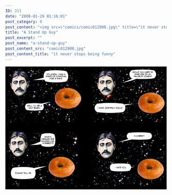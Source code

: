 ```yaml
---
ID: 311
date: "2008-01-29 01:16:01"
post_category: 0
post_content: "<img src=\"comics/comic012908.jpg\" title=\"it never stops being funny\" />"
title: "A Stand Up Guy"
post_excerpt: ""
post_name: "a-stand-up-guy"
post_content_src: "comic012908.jpg"
post_content_title: "it never stops being funny"
---
```



[![it never stops being funny](/comics-hi-res/comic012908.jpg)](/comics-hi-res/comic012908.jpg)
